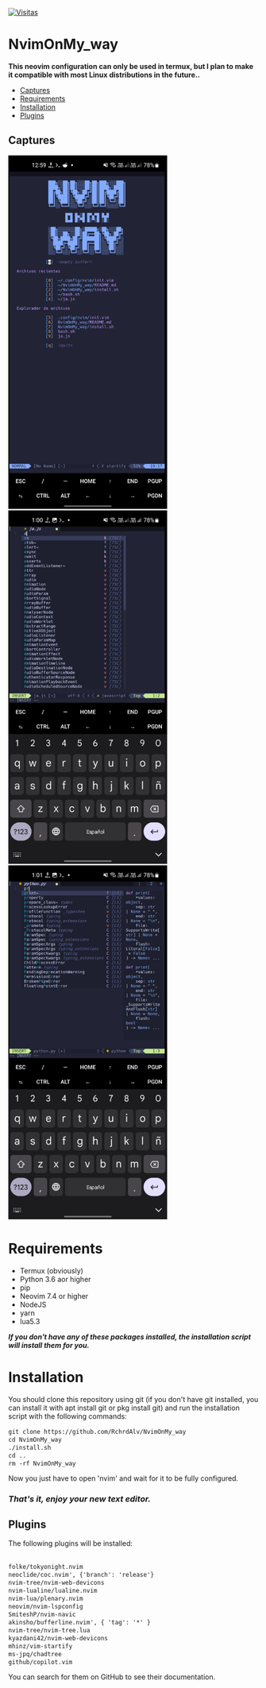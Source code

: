 [![Visitas](https://visitor-badge.glitch.me/badge?page_id=RchrdAlv.NvimOnMy_Way)](https://github.com/RchrdAlv/NvimOnMy_Way)

# NvimOnMy_way
 __This neovim configuration can only be used in termux, but I plan to make it compatible with most Linux distributions in the future..__

- [Captures](#captures)
- [Requirements](#requirements)
- [Installation](#installation)
- [Plugins](#plugins)


## Captures

<img src='.imgs/inicio.jpg' alt="inicio" width=320  >
<img src='.imgs/javascript.jpg' alt="javascript" width=320>
<img src='.imgs/python.jpg' alt="python" width=320>



# Requirements

- Termux (obviously)
- Python 3.6 aor higher
- pip
- Neovim 7.4 or higher
- NodeJS
- yarn
- lua5.3

*__If you don't have any of these packages installed, the installation script will install them for you.__*

# Installation
You should clone this repository using git (if you don't have git installed, you can install it with apt install git or pkg install git) and run the installation script with the following commands:

```
git clone https://github.com/RchrdAlv/NvimOnMy_way
cd NvimOnMy_way
./install.sh
cd ..
rm -rf NvimOnMy_way
```
Now you just have to open 'nvim' and wait for it to be fully configured.

### _That's it, enjoy your new text editor._

## Plugins

The following plugins will be installed:

```

folke/tokyonight.nvim
neoclide/coc.nvim', {'branch': 'release'}
nvim-tree/nvim-web-devicons
nvim-lualine/lualine.nvim
nvim-lua/plenary.nvim
neovim/nvim-lspconfig
SmiteshP/nvim-navic
akinsho/bufferline.nvim', { 'tag': '*' }
nvim-tree/nvim-tree.lua
kyazdani42/nvim-web-devicons
mhinz/vim-startify
ms-jpq/chadtree
github/copilot.vim
```
You can search for them on GitHub to see their documentation.
